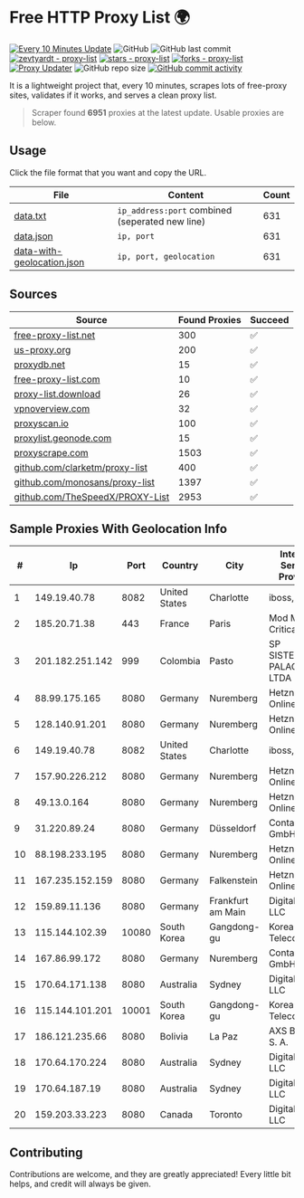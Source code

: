 
# Free HTTP Proxy List 🌍

[![Every 10 Minutes Update](https://github.com/mertguvencli/http-proxy-list/actions/workflows/main.yml/badge.svg?branch=main)](https://github.com/mertguvencli/http-proxy-list/actions/workflows/main.yml)
![GitHub](https://img.shields.io/github/license/mertguvencli/http-proxy-list)
![GitHub last commit](https://img.shields.io/github/last-commit/mertguvencli/http-proxy-list)
[![zevtyardt - proxy-list](https://img.shields.io/static/v1?label=zevtyardt&message=proxy-list&color=blue&logo=github)](https://github.com/zevtyardt/proxy-list "Go to GitHub repo")
[![stars - proxy-list](https://img.shields.io/github/stars/zevtyardt/proxy-list?style=social)](https://github.com/zevtyardt/proxy-list)
[![forks - proxy-list](https://img.shields.io/github/forks/zevtyardt/proxy-list?style=social)](https://github.com/zevtyardt/proxy-list)
[![Proxy Updater](https://github.com/zevtyardt/proxy-list/workflows/Proxy%20Updater/badge.svg)](https://github.com/zevtyardt/proxy-list/actions?query=workflow:"Proxy+Updater")
![GitHub repo size](https://img.shields.io/github/repo-size/zevtyardt/proxy-list)
[![GitHub commit activity](https://img.shields.io/github/commit-activity/m/zevtyardt/proxy-list?logo=commits)](https://github.com/zevtyardt/proxy-list/commits/main)

It is a lightweight project that, every 10 minutes, scrapes lots of free-proxy sites, validates if it works, and serves a clean proxy list.

> Scraper found **6951** proxies at the latest update. Usable proxies are below.

## Usage

Click the file format that you want and copy the URL.

|File|Content|Count|
|----|-------|-----|
|[data.txt](https://raw.githubusercontent.com/mertguvencli/http-proxy-list/main/proxy-list/data.txt)|`ip_address:port` combined (seperated new line)|631|
|[data.json](https://raw.githubusercontent.com/mertguvencli/http-proxy-list/main/proxy-list/data.json)|`ip, port`|631|
|[data-with-geolocation.json](https://raw.githubusercontent.com/mertguvencli/http-proxy-list/main/proxy-list/data-with-geolocation.json)|`ip, port, geolocation`|631|

## Sources

|Source|Found Proxies|Succeed|
|------|-------------|-------|
|[free-proxy-list.net](https://free-proxy-list.net)|300|✅|
|[us-proxy.org](https://www.us-proxy.org)|200|✅|
|[proxydb.net](http://proxydb.net)|15|✅|
|[free-proxy-list.com](https://free-proxy-list.com/?page=&port=&type%5B%5D=http&type%5B%5D=https&up_time=0&search=Search)|10|✅|
|[proxy-list.download](https://www.proxy-list.download/HTTP)|26|✅|
|[vpnoverview.com](https://vpnoverview.com/privacy/anonymous-browsing/free-proxy-servers)|32|✅|
|[proxyscan.io](https://www.proxyscan.io)|100|✅|
|[proxylist.geonode.com](https://proxylist.geonode.com/api/proxy-list?limit=300&page=1&sort_by=lastChecked&sort_type=desc&protocols=http,https)|15|✅|
|[proxyscrape.com](https://api.proxyscrape.com/v2/?request=displayproxies&protocol=http&timeout=10000&country=all&ssl=all&anonymity=all)|1503|✅|
|[github.com/clarketm/proxy-list](https://raw.githubusercontent.com/clarketm/proxy-list/master/proxy-list-raw.txt)|400|✅|
|[github.com/monosans/proxy-list](https://raw.githubusercontent.com/monosans/proxy-list/main/proxies/http.txt)|1397|✅|
|[github.com/TheSpeedX/PROXY-List](https://raw.githubusercontent.com/TheSpeedX/PROXY-List/master/http.txt)|2953|✅|


## Sample Proxies With Geolocation Info

|#|Ip|Port|Country|City|Internet Service Provider|
|-|--|----|-------|----|-------------------------|
|1|149.19.40.78|8082|United States|Charlotte|iboss, inc|
|2|185.20.71.38|443|France|Paris|Mod Mission Critical LLC|
|3|201.182.251.142|999|Colombia|Pasto|SP SISTEMAS PALACIOS LTDA|
|4|88.99.175.165|8080|Germany|Nuremberg|Hetzner Online GmbH|
|5|128.140.91.201|8080|Germany|Nuremberg|Hetzner Online GmbH|
|6|149.19.40.78|8082|United States|Charlotte|iboss, inc|
|7|157.90.226.212|8080|Germany|Nuremberg|Hetzner Online GmbH|
|8|49.13.0.164|8080|Germany|Nuremberg|Hetzner Online GmbH|
|9|31.220.89.24|8080|Germany|Düsseldorf|Contabo GmbH|
|10|88.198.233.195|8080|Germany|Nuremberg|Hetzner Online GmbH|
|11|167.235.152.159|8080|Germany|Falkenstein|Hetzner Online GmbH|
|12|159.89.11.136|8080|Germany|Frankfurt am Main|DigitalOcean, LLC|
|13|115.144.102.39|10080|South Korea|Gangdong-gu|Korea Telecom|
|14|167.86.99.172|8080|Germany|Nuremberg|Contabo GmbH|
|15|170.64.171.138|8080|Australia|Sydney|DigitalOcean, LLC|
|16|115.144.101.201|10001|South Korea|Gangdong-gu|Korea Telecom|
|17|186.121.235.66|8080|Bolivia|La Paz|AXS Bolivia S. A.|
|18|170.64.170.224|8080|Australia|Sydney|DigitalOcean, LLC|
|19|170.64.187.19|8080|Australia|Sydney|DigitalOcean, LLC|
|20|159.203.33.223|8080|Canada|Toronto|DigitalOcean, LLC|



## Contributing

Contributions are welcome, and they are greatly appreciated! Every
little bit helps, and credit will always be given.

